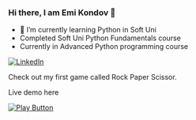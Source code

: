 ### Hi there, I am Emi Kondov 👋
- 🌱 I’m currently learning Python in Soft Uni
- Completed Soft Uni Python Fundamentals course
- Currently in Advanced Python programming course

  
[![LinkedIn](https://img.shields.io/badge/-LinkedIn-0e76a8?style=flat-square&logo=Linkedin&logoColor=white)](https://www.linkedin.com/in/emil-kondov-6a2a38208/) 
<!--
**EmilKondov/emilkondov** is a ✨ _special_ ✨ repository because its `README.md` (this file) appears on your GitHub profile.

Here are some ideas to get you started:

- 🔭 I’m currently working on ...
- 🌱 I’m currently learning ...
- 👯 I’m looking to collaborate on ...
- 🤔 I’m looking for help with ...
- 💬 Ask me about ...
- 📫 How to reach me: ...
- 😄 Pronouns: ...
- ⚡ Fun fact: ...
-->

Check out my first game called Rock Paper Scissor.

Live demo here 
                 
[<img alt="Play Button" src="https://private-user-images.githubusercontent.com/122922427/294538075-de677625-192c-4c93-b980-2cb815dcbea4.PNG?jwt=eyJhbGciOiJIUzI1NiIsInR5cCI6IkpXVCJ9.eyJpc3MiOiJnaXRodWIuY29tIiwiYXVkIjoicmF3LmdpdGh1YnVzZXJjb250ZW50LmNvbSIsImtleSI6ImtleTUiLCJleHAiOjE3MDQ0NjkwMDUsIm5iZiI6MTcwNDQ2ODcwNSwicGF0aCI6Ii8xMjI5MjI0MjcvMjk0NTM4MDc1LWRlNjc3NjI1LTE5MmMtNGM5My1iOTgwLTJjYjgxNWRjYmVhNC5QTkc_WC1BbXotQWxnb3JpdGhtPUFXUzQtSE1BQy1TSEEyNTYmWC1BbXotQ3JlZGVudGlhbD1BS0lBVkNPRFlMU0E1M1BRSzRaQSUyRjIwMjQwMTA1JTJGdXMtZWFzdC0xJTJGczMlMkZhd3M0X3JlcXVlc3QmWC1BbXotRGF0ZT0yMDI0MDEwNVQxNTMxNDVaJlgtQW16LUV4cGlyZXM9MzAwJlgtQW16LVNpZ25hdHVyZT0yYmJiN2E3ZTk2NjRmOTcxMmQ5YTVkMDI5NmJkNWQxNWUxNzFiNWI1NDYyMWU0M2EyMzY1MDMzMzQ3ZmNmOTcyJlgtQW16LVNpZ25lZEhlYWRlcnM9aG9zdCZhY3Rvcl9pZD0wJmtleV9pZD0wJnJlcG9faWQ9MCJ9.h3UHPjK29IQNiNTu_aybidN1Rfzh16rkrkKDi9B--Qk" />](https://replit.com/@ekondov96/RockPaperScissors#main.py)
